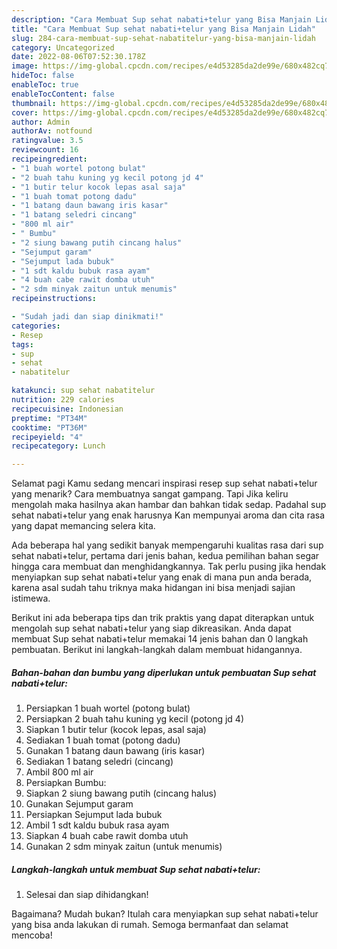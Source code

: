 ```yaml
---
description: "Cara Membuat Sup sehat nabati+telur yang Bisa Manjain Lidah"
title: "Cara Membuat Sup sehat nabati+telur yang Bisa Manjain Lidah"
slug: 284-cara-membuat-sup-sehat-nabatitelur-yang-bisa-manjain-lidah
category: Uncategorized
date: 2022-08-06T07:52:30.178Z
image: https://img-global.cpcdn.com/recipes/e4d53285da2de99e/680x482cq70/sup-sehat-nabatitelur-foto-resep-utama.jpg
hideToc: false
enableToc: true
enableTocContent: false
thumbnail: https://img-global.cpcdn.com/recipes/e4d53285da2de99e/680x482cq70/sup-sehat-nabatitelur-foto-resep-utama.jpg
cover: https://img-global.cpcdn.com/recipes/e4d53285da2de99e/680x482cq70/sup-sehat-nabatitelur-foto-resep-utama.jpg
author: Admin
authorAv: notfound
ratingvalue: 3.5
reviewcount: 16
recipeingredient:
- "1 buah wortel potong bulat"
- "2 buah tahu kuning yg kecil potong jd 4"
- "1 butir telur kocok lepas asal saja"
- "1 buah tomat potong dadu"
- "1 batang daun bawang iris kasar"
- "1 batang seledri cincang"
- "800 ml air"
- " Bumbu"
- "2 siung bawang putih cincang halus"
- "Sejumput garam"
- "Sejumput lada bubuk"
- "1 sdt kaldu bubuk rasa ayam"
- "4 buah cabe rawit domba utuh"
- "2 sdm minyak zaitun untuk menumis"
recipeinstructions:

- "Sudah jadi dan siap dinikmati!"
categories:
- Resep
tags:
- sup
- sehat
- nabatitelur

katakunci: sup sehat nabatitelur 
nutrition: 229 calories
recipecuisine: Indonesian
preptime: "PT34M"
cooktime: "PT36M"
recipeyield: "4"
recipecategory: Lunch

---
```



Selamat pagi Kamu sedang mencari inspirasi resep sup sehat nabati+telur yang menarik? Cara membuatnya sangat gampang. Tapi Jika keliru mengolah maka hasilnya akan hambar dan bahkan tidak sedap. Padahal sup sehat nabati+telur yang enak harusnya Kan mempunyai aroma dan cita rasa yang dapat memancing selera kita.




Ada beberapa hal yang sedikit banyak mempengaruhi kualitas rasa dari sup sehat nabati+telur, pertama dari jenis bahan, kedua pemilihan bahan segar hingga cara membuat dan menghidangkannya. Tak perlu pusing jika hendak menyiapkan sup sehat nabati+telur yang enak di mana pun anda berada, karena asal sudah tahu triknya maka hidangan ini bisa menjadi sajian istimewa.


Berikut ini ada beberapa tips dan trik praktis yang dapat diterapkan untuk mengolah sup sehat nabati+telur yang siap dikreasikan. Anda dapat membuat Sup sehat nabati+telur memakai 14 jenis bahan dan 0 langkah pembuatan. Berikut ini langkah-langkah dalam membuat hidangannya.

<!--inarticleads1-->

##### Bahan-bahan dan bumbu yang diperlukan untuk pembuatan Sup sehat nabati+telur:

1. Persiapkan 1 buah wortel (potong bulat)
1. Persiapkan 2 buah tahu kuning yg kecil (potong jd 4)
1. Siapkan 1 butir telur (kocok lepas, asal saja)
1. Sediakan 1 buah tomat (potong dadu)
1. Gunakan 1 batang daun bawang (iris kasar)
1. Sediakan 1 batang seledri (cincang)
1. Ambil 800 ml air
1. Persiapkan  Bumbu:
1. Siapkan 2 siung bawang putih (cincang halus)
1. Gunakan Sejumput garam
1. Persiapkan Sejumput lada bubuk
1. Ambil 1 sdt kaldu bubuk rasa ayam
1. Siapkan 4 buah cabe rawit domba utuh
1. Gunakan 2 sdm minyak zaitun (untuk menumis)




<!--inarticleads2-->

##### Langkah-langkah untuk membuat Sup sehat nabati+telur:


1. Selesai dan siap dihidangkan!



Bagaimana? Mudah bukan? Itulah cara menyiapkan sup sehat nabati+telur yang bisa anda lakukan di rumah. Semoga bermanfaat dan selamat mencoba!
